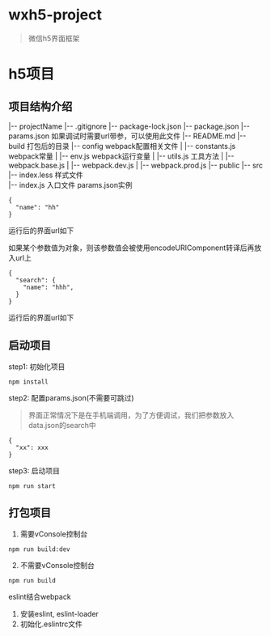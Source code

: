 # wxh5-project
> 微信h5界面框架
# h5项目
## 项目结构介绍
|-- projectName
    |-- .gitignore
    |-- package-lock.json
    |-- package.json
    |-- params.json 如果调试时需要url带参，可以使用此文件
    |-- README.md
    |-- build 打包后的目录
    |-- config webpack配置相关文件
    |   |-- constants.js webpack常量
    |   |-- env.js webpack运行变量
    |   |-- utils.js 工具方法
    |   |-- webpack.base.js
    |   |-- webpack.dev.js
    |   |-- webpack.prod.js
    |-- public 
    |-- src
        |-- index.less 样式文件  
        |-- index.js 入口文件
params.json实例
```
{
  "name": "hh"
}
```
运行后的界面url如下

如果某个参数值为对象，则该参数值会被使用encodeURIComponent转译后再放入url上
```
{
  "search": {
    "name": "hhh",
  }
}

```
运行后的界面url如下
## 启动项目
step1: 初始化项目
```
npm install
```
step2: 配置params.json(不需要可跳过)
> 界面正常情况下是在手机端调用，为了方便调试，我们把参数放入data.json的search中
```
{
  "xx": xxx
}
```
step3: 启动项目
```
npm run start
``` 
## 打包项目
1. 需要vConsole控制台
```
npm run build:dev
```
2. 不需要vConsole控制台
```
npm run build
```

eslint结合webpack
1. 安装eslint, eslint-loader
2. 初始化.eslintrc文件
